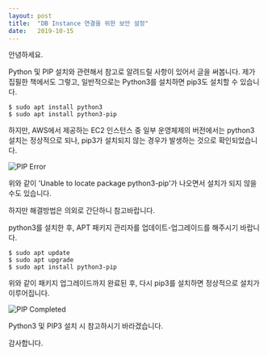 ```yaml
---
layout: post
title:  "DB Instance 연결을 위한 보안 설정"
date:   2019-10-15
---
```


안녕하세요.

Python 및 PIP 설치와 관련해서 참고로 알려드릴 사항이 있어서 글을 써봅니다.
제가 집필한 책에서도 그렇고, 일반적으로는 Python3를 설치하면 pip3도 설치할 수 있습니다.

``` Shell
$ sudo apt install python3
$ sudo apt install python3-pip
```

하지만, AWS에서 제공하는 EC2 인스턴스 중 일부 운영체제의 버전에서는 python3 설치는 정상적으로 되나, pip3가 설치되지 않는 경우가 발생하는 것으로 확인되었습니다.

![PIP Error](/assets/img/img005_01.png')


위와 같이 'Unable to locate package python3-pip'가 나오면서 설치가 되지 않을 수도 있습니다.

하지만 해결방법은 의외로 간단하니 참고바랍니다.

python3를 설치한 후, APT 패키지 관리자를 업데이트-업그레이드를 해주시기 바랍니다.

``` Shell
$ sudo apt update
$ sudo apt upgrade
$ sudo apt install python3-pip
```

위와 같이 패키지 업그레이드까지 완료된 후, 다시 pip3를 설치하면 정상적으로 설치가 이루어집니다.

![PIP Completed](/assets/img/img005_02.png')


Python3 및 PIP3 설치 시 참고하시기 바라겠습니다.

감사합니다.